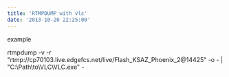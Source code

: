 ```yaml
---
title: 'RTMPDUMP with vlc'
date: '2013-10-20 22:25:00'
---
```


example  
  
rtmpdump -v -r "rtmp://cp70103.live.edgefcs.net/live/Flash\_KSAZ\_Phoenix\_2@14425" -o - | "C:\Path\to\VLC\VLC.exe" -